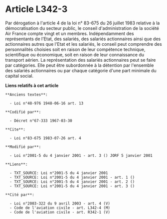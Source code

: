 # Article L342-3

Par dérogation à l'article 4 de la loi n° 83-675 du 26 juillet 1983 relative à la démocratisation du secteur public, le
conseil d'administration de la société Air France compte vingt et un membres. Indépendamment des représentants de l'Etat, des
salariés, des salariés actionnaires ainsi que des actionnaires autres que l'Etat et les salariés, le conseil peut comprendre
des personnalités choisies soit en raison de leur compétence technique, scientifique ou économique, soit en raison de leur
connaissance du transport aérien. La représentation des salariés actionnaires peut se faire par catégories. Elle peut être
subordonnée à la détention par l'ensemble des salariés actionnaires ou par chaque catégorie d'une part minimale du capital
social.

**Liens relatifs à cet article**

	**Anciens textes**:

	  - Loi n°48-976 1948-06-16 art. 13

	**Codifié par**:

	  - Décret n°67-333 1967-03-30

	**Cite**:

	  - Loi n°83-675 1983-07-26 art. 4

	**Modifié par**:

	  - Loi n°2001-5 du 4 janvier 2001 - art. 3 () JORF 5 janvier 2001

	**Liens**:

	  - TXT_SOURCE: Loi n°2001-5 du 4 janvier 2001
	  - TXT_SOURCE: Loi n°2001-5 du 4 janvier 2001 - art. 1 ()
	  - TXT_SOURCE: Loi n°2001-5 du 4 janvier 2001 - art. 2 ()
	  - TXT_SOURCE: Loi n°2001-5 du 4 janvier 2001 - art. 3 ()

	**Cité par**:

	  - Loi n°2003-322 du 9 avril 2003 - art. 4 (V)
	  - Code de l'aviation civile - art. L342-4 (M)
	  - Code de l'aviation civile - art. R342-1 (V)
